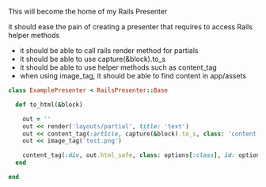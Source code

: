 This will become the home of my Rails Presenter

it should ease the pain of creating a presenter that requires to access Rails helper methods

* it should be able to call rails render method for partials 
* it should be able to use capture(&block).to_s 
* it should be able to use helper methods such as content_tag 
* when using image_tag, it should be able to find content in app/assets 

```ruby
class ExamplePresenter < RailsPresenter::Base

  def to_html(&block)

    out = ''
    out << render('layouts/partial', title: 'text')
    out << content_tag(:article, capture(&block).to_s, class: 'content-wrapper')
    out << image_tag('test.png')

    content_tag(:div, out.html_safe, class: options[:class], id: options[:id])
  end

end

```

